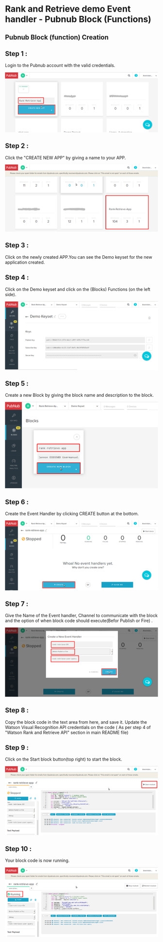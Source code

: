 # Rank and Retrieve demo Event handler - Pubnub Block (Functions)

## Pubnub Block (function) Creation

## Step 1 :

Login to the Pubnub account with the valid credentials.

![alt-tag](https://github.com/AravindNico/rankAndRetreiveDemo/blob/master/screenshots/block/pubnub_blockappCreation.png)

## Step 2 :

Click the "CREATE NEW APP" by giving a name to your APP.

![alt-tag](https://github.com/AravindNico/rankAndRetreiveDemo/blob/master/screenshots/block/listofapps.png)

## Step 3 :

Click on the newly created APP.You can see the Demo keyset for the new application created.

## Step 4 :

Click on the Demo keyset and click on the (Blocks) Functions (on the left side).

![alt-tag](https://github.com/AravindNico/rankAndRetreiveDemo/blob/master/screenshots/block/pubnub_keys.png)

## Step 5 :

Create a new Block by giving the block name and description to the block.

![alt-tag](https://github.com/AravindNico/rankAndRetreiveDemo/blob/master/screenshots/block/block_rr_app.png)

## Step 6 :

Create the Event Handler by clicking CREATE button at the bottom.

![alt-tag](https://github.com/AravindNico/rankAndRetreiveDemo/blob/master/screenshots/block/startEH.png)

## Step 7 :

Give the Name of the Event handler, Channel to communicate with the block and the option of when block code should execute(Befor Publish or Fire) .

![alt-tag](https://github.com/AravindNico/rankAndRetreiveDemo/blob/master/screenshots/block/block_channel_creation.png)

## Step 8 :

Copy the block code in the text area from here, and save it. Update the Watson Visual Recognition API credentials on the code 
( As per step 4 of "Watson Rank and Retrieve API" section in main README file)

## Step 9 :

Click on the Start block button(top right) to start the block.

![alt-tag](https://github.com/AravindNico/rankAndRetreiveDemo/blob/master/screenshots/block/block_start.png)

## Step 10 :

Your block code is now running.

![alt-tag](https://github.com/AravindNico/rankAndRetreiveDemo/blob/master/screenshots/block/block_running.png)
